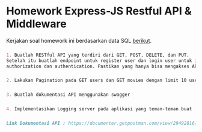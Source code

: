 # Homework Express-JS Restful API & Middleware
Kerjakan soal homework ini berdasarkan data SQL [berikut](https://github.com/fathy17/dokumen-pembanding-2/blob/master/movies-database.sql).
###
```markdown
1. Buatlah RESTful API yang terdiri dari GET, POST, DELETE, dan PUT.
Setelah itu buatlah endpoint untuk register user dan login user untuk implementasi
authorization dan authentication. Pastikan yang hanya bisa mengakses API hanyalah user yang terdaftar.
```
###
```markdown
2. Lakukan Pagination pada GET users dan GET movies dengan limit 10 user.
```
###
```markdown
3. Buatlah dokumentasi API menggunakan swagger
```
###
```markdown
4. Implementasikan Logging server pada aplikasi yang teman-teman buat
```
###
###
```markdown
Link Dokumentasi API : https://documenter.getpostman.com/view/29492816/2s9YJgUM2g
```

